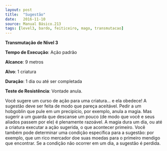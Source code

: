 ```yaml
---
layout: post
title:  "Sugestão"
date:   2016-11-10
source: Manual Básico.213
tags: [level3, bardo, feiticeiro, mago, transmutacao]
---
```


**Transmutação de Nível 3**

**Tempo de Execução**: Ação padrão

**Alcance**: 9 metros

**Alvo**: 1 criatura

**Duração**: 1 dia ou até ser completada

**Teste de Resistência**: Vontade anula.

Você sugere um curso de ação para uma criatura... e ela obedece! 
A sugestão deve ser feita de modo que pareça aceitável. 
Pedir a um hobgoblin que pule em um precipício, por exemplo, anula a magia. Mas sugerir a um guarda que descanse um pouco (de modo que você e seus aliados passem por ele) é plenamente razoável.
A magia dura um dia, ou até a criatura executar a ação sugerida, o que acontecer primeiro. Você também pode determinar uma condição específica para a sugestão: 
por exemplo, que um rico mercador doe suas moedas para o primeiro mendigo que encontrar. Se a condição não ocorrer em um dia, a sugestão é perdida.
